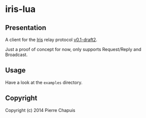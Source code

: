 # iris-lua

## Presentation

A client for the [Iris](http://iris.karalabe.com/) relay protocol
[v0.1-draft2](https://dl.dropboxusercontent.com/u/10435909/Iris/relay.pdf).

Just a proof of concept for now, only supports Request/Reply and Broadcast.

## Usage

Have a look at the `examples` directory.

## Copyright

Copyright (c) 2014 Pierre Chapuis
